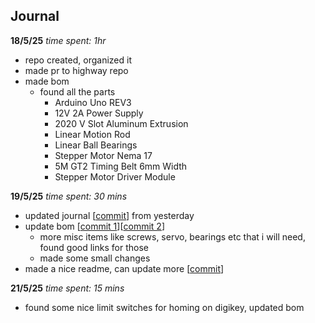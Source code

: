 ## Journal
**18/5/25** *time spent: 1hr*
 - repo created, organized it
 - made pr to highway repo
 - made bom
    - found all the parts
        - Arduino Uno REV3
        - 12V 2A Power Supply
        - 2020 V Slot Aluminum Extrusion
        - Linear Motion Rod
        - Linear Ball Bearings
        - Stepper Motor Nema 17
        - 5M GT2 Timing Belt 6mm Width
        - Stepper Motor Driver Module

**19/5/25** *time spent: 30 mins*
 - updated journal [[commit](https://github.com/EwoudVV/drawbot/commit/50e35cfa68b8b6b28bf3ccec420033e38243821c)] from yesterday
 - update bom [[commit 1](https://github.com/EwoudVV/drawbot/commit/d7c03af33f3740dc8db9d91a1a45316af86a2cfb)][[commit 2](https://github.com/EwoudVV/drawbot/commit/1cbc16131d8af86ff61878edf334b16d864162b7)]
    - more misc items like screws, servo, bearings etc that i will need, found good links for those
    - made some small changes
 - made a nice readme, can update more [[commit](https://github.com/EwoudVV/drawbot/commit/9d6c27ab3a7f5787f335faa75507cd3d0add2d44)]

**21/5/25** *time spent: 15 mins*
 - found some nice limit switches for homing on digikey, updated bom
